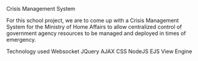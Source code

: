 Crisis Management System

For this school project, we are to come up with a Crisis Management System for the Ministry of Home Affairs to allow centralized control of government agency resources to be managed and deployed in times of emergency.

Technology used
Websocket
JQuery
AJAX
CSS
NodeJS
EJS View Engine
